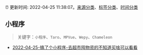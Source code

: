 :alarm_clock: 更新时间: 2022-04-25 11:38:07。[来源分类](../README.md)、[标签分类](../TAGS.md)、[时间分类](../TIMELINE.md)

## 小程序


> 关键字：`小程序`、`Taro`、`MPVue`、`Wepy`、`Chameleon`



- [2022-04-25-搞了个小程序-去超市囤物资的不知道买啥可以看看](https://www.v2ex.com/t/849189) 